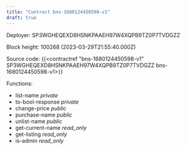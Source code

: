 ```yaml
---
title: "Contract bns-1680124450598-v1"
draft: true
---
```

Deployer: SP3WGHEQEXD8HSNKPAAEH97W4XQPB9TZ0P7TVDGZZ


 



Block height: 100268 (2023-03-29T21:55:40.000Z)

Source code: {{<contractref "bns-1680124450598-v1" SP3WGHEQEXD8HSNKPAAEH97W4XQPB9TZ0P7TVDGZZ bns-1680124450598-v1>}}

Functions:

* list-name _private_
* to-bool-response _private_
* change-price _public_
* purchase-name _public_
* unlist-name _public_
* get-current-name _read_only_
* get-listing _read_only_
* is-admin _read_only_
